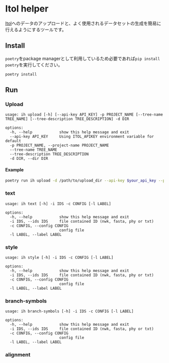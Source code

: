 # Itol helper

[Itol](https://itol.embl.de)へのデータのアップロードと、よく使用されるデータセットの生成を簡易に行えるようにするツールです。

## Install

`poetry`をpackage managerとして利用しているため必要であれば`pip install poetry`を実行してください。

```bash
poetry install
```

## Run

### Upload

```
usage: ih upload [-h] [--api-key API_KEY] -p PROJECT_NAME [--tree-name TREE_NAME] [--tree-description TREE_DESCRIPTION] -d DIR

options:
  -h, --help            show this help message and exit
  --api-key API_KEY     Using ITOL_APIKEY environment variable for default
  -p PROJECT_NAME, --project-name PROJECT_NAME
  --tree-name TREE_NAME
  --tree-description TREE_DESCRIPTION
  -d DIR, --dir DIR
```

#### Example

```bash
poetry run ih upload -d /path/to/upload_dir --api-key $your_api_key --project-name $your_project_name  
```

### text

```
usage: ih text [-h] -i IDS -c CONFIG [-l LABEL]

options:
  -h, --help            show this help message and exit
  -i IDS, --ids IDS     file contained ID (nwk, fasta, phy or txt)
  -c CONFIG, --config CONFIG
                        config file
  -l LABEL, --label LABEL
```

### style

```
usage: ih style [-h] -i IDS -c CONFIG [-l LABEL]

options:
  -h, --help            show this help message and exit
  -i IDS, --ids IDS     file contained ID (nwk, fasta, phy or txt)
  -c CONFIG, --config CONFIG
                        config file
  -l LABEL, --label LABEL
```

### branch-symbols

```
usage: ih branch-symbols [-h] -i IDS -c CONFIG [-l LABEL]

options:
  -h, --help            show this help message and exit
  -i IDS, --ids IDS     file contained ID (nwk, fasta, phy or txt)
  -c CONFIG, --config CONFIG
                        config file
  -l LABEL, --label LABEL
```

### alignment